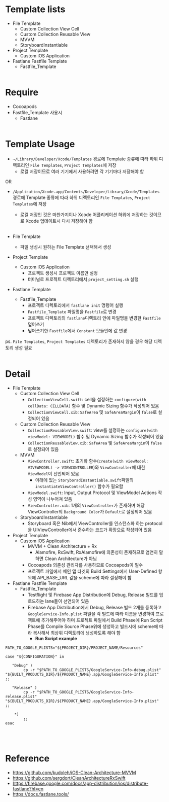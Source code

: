 # Template lists
* File Template
  * Custom Collection View Cell
  * Custom Collection Reusable View
  * MVVM
  * StoryboardInstantiable
* Project Template
  * Custom iOS Application
* Fastlane Fastfile Template
  * Fastfile_Template
<br/><br/>
# Require
* Cocoapods
* Fastfile_Template 사용시
  * Fastlane
<br/><br/>

# Template Usage
* ```~/Library/Developer/Xcode/Templates``` 경로에 Template 종류에 따라 하위 디렉토리인 ```File Templates```, ```Project Templates```에 저장
  * 로컬 저장이므로 여러 기기에서 사용하려면 각 기기마다 저장해야 함

OR
* ```/Application/Xcode.app/Contents/Developer/Library/Xcode/Templates``` 경로에 Template 종류에 따라 하위 디렉토리인 ```File Templates```, ```Project Templates```에 저장
  * 로컬 저장인 것은 마찬가지이나 Xcode 어플리케이션 하위에 저장하는 것이므로 Xcode 업데이트시 다시 저장해야 함
<br/><br/>

* File Template
  * 파일 생성시 원하는 File Template 선택해서 생성
* Project Template
  * Custom iOS Application
    * 프로젝트 생성시 프로젝트 이름만 설정
    * 터미널로 프로젝트 디렉토리에서 ```project_setting.sh``` 실행
* Fastlane Template
  * Fastfile_Template
    * 프로젝트 디렉토리에서 ```fastlane init``` 명령어 실행
    * ```Fastfile_Template``` 파일명을 ```Fastfile```로 변경
    * 프로젝트 디렉토리의 ```fastlane```디렉토리 안에 파일명을 변경한 ```Fastfile``` 덮어쓰기
    * 덮어쓰기한 ```Fastfile```에서 ```Constant``` 모듈안에 값 변경

ps. ```File Templates```, ```Project Templates``` 디렉토리가 존재하지 않을 경우 해당 디렉토리 생성 필요
<br/><br/>

# Detail
* File Template
  * Custom Collection View Cell
    * ```CollectionViewCell.swift```: cell을 설정하는 ```configure(with cellData: CELLDATA)``` 함수 및 Dynamic Sizing 함수가 작성되어 있음
    * ```CollectionViewCell.xib```: ```SafeArea``` 및 ```SafeAreaMargin```이 ```false```로 설정되어 있음
  * Custom Collection Reusable View
    * ```CollectionReusableView.swift```: view를 설정하는 ```configure(with viewModel: VIEWMODEL)``` 함수 및 Dynamic Sizing 함수가 작성되어 있음
    * ```CollectionReusableView.xib```: ```SafeArea``` 및 ```SafeAreaMargin```이 ```false```로 설정되어 있음
  * MVVM
    * ```ViewController.swift```: 초기화 함수(```create(with viewModel: VIVEWMODEL) -> VIEWCONTROLLER```)와 ```ViewController```에 대한 ```ViewModel```이 선언되어 있음
      * 아래에 있는 ```StoryboradInstantiable.swift```파일의 ```instantiateViewController()``` 함수가 필요함
    * ```ViewModel.swift```: Input, Output Protocol 및 ViewModel Actions 작성 영역이 나누어져 있음
    * ```ViewController.xib```: 1개의 ```ViewController```가 존재하며 해당 ViewController의 ```Background Color```가 ```Default```로 설정되어 있음
  * StoryboardInstantiable
    * Storyboard 혹은 Nib에서 ViewController를 인스턴스화 하는 protocol을 UIViewController에서 준수하는 코드가 확장으로 작성되어 있음
* Project Template
  * Custom iOS Application
    * MVVM + Clean Architecture + Rx
      * Alamofire, RxSwift, RxAlamofire에 의존성이 존재하므로 염연히 말하면 Clean Architecture가 아님
    * Cocoapods 의존성 관리자를 사용하므로 Cocoapods이 필수
    * 프로젝트 파일에서 메인 앱 타겟의 Build Settings에서 User-Defined 항목에 API_BASE_URL 값을 scheme에 따라 설정해야 함
* Fastlane Fastfile Template
  * Fastfile_Template
    * Testflight 및 Firebase App Distribution에 Debug, Release 빌드를 업로드하는 lane들이 선언되어 있음
    * Firebase App Distribution에서 Debug, Release 빌드 2개를 등록하고 ```GoogleService-Info.plist``` 파일을 각 빌드에 따라 이름을 변경하여 프로젝트에 추가해주어야 하며 프로젝트 파일에서 Build Phase에 Run Script Phase를 Compile Source Phase위에 생성하고 빌드시에 scheme에 따라 복사해서 최상위 디렉토리에 생성하도록 해야 함
      * **Run Script example**
```
PATH_TO_GOOGLE_PLISTS="${PROJECT_DIR}/PROJECT_NAME/Resources"

case "${CONFIGURATION}" in

   "Debug" )
        cp -r "$PATH_TO_GOOGLE_PLISTS/GoogleService-Info-debug.plist" "${BUILT_PRODUCTS_DIR}/${PRODUCT_NAME}.app/GoogleService-Info.plist" ;;

   "Release" )
        cp -r "$PATH_TO_GOOGLE_PLISTS/GoogleService-Info-release.plist" "${BUILT_PRODUCTS_DIR}/${PRODUCT_NAME}.app/GoogleService-Info.plist" ;;

    *)
        ;;
esac
```
<br/><br/>

# Reference
* <https://github.com/kudoleh/iOS-Clean-Architecture-MVVM>
* <https://github.com/sergdort/CleanArchitectureRxSwift>
* <https://firebase.google.com/docs/app-distribution/ios/distribute-fastlane?hl=en>
* <https://docs.fastlane.tools/>
